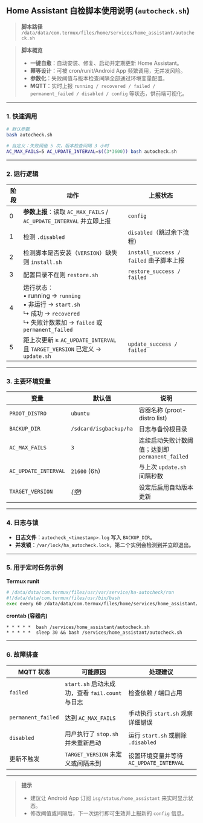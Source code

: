 ## Home Assistant 自检脚本使用说明 (`autocheck.sh`)

> **脚本路径**
> `/data/data/com.termux/files/home/services/home_assistant/autocheck.sh`

> **脚本概览**
>
> * **一键自愈**：自动安装、修复、启动并定期更新 Home Assistant。
> * **幂等设计**：可被 cron/runit/Android App 频繁调用，无并发风险。
> * **参数化**：失败阈值与版本检查间隔全部通过环境变量配置。
> * **MQTT**：实时上报 `running / recovered / failed / permanent_failed / disabled / config` 等状态，供前端可视化。

---

### 1. 快速调用

```bash
# 默认参数
bash autocheck.sh

# 自定义：失败阈值 5 次，版本检查间隔 3 小时
AC_MAX_FAILS=5 AC_UPDATE_INTERVAL=$((3*3600)) bash autocheck.sh
```

---

### 2. 运行逻辑

| 阶段 | 动作                                                                                                                             | 上报状态                              |
| -- | ------------------------------------------------------------------------------------------------------------------------------ | --------------------------------- |
| 0  | **参数上报**：读取 `AC_MAX_FAILS` / `AC_UPDATE_INTERVAL` 并立即上报                                                                        | `config`                          |
| 1  | 检测 `.disabled`                                                                                                                 | `disabled`（跳过余下流程）                |
| 2  | 检测脚本是否安装（`VERSION`）缺失则 `install.sh`                                                                                            | `install_success / failed` 由子脚本上报 |
| 3  | 配置目录不在则 `restore.sh`                                                                                                           | `restore_success / failed`        |
| 4  | 运行状态：<br>• running → `running`<br>• 非运行 → `start.sh`<br>    ↳ 成功 → `recovered`<br>    ↳ 失败计数累加 → `failed` 或 `permanent_failed` |                                   |
| 5  | 距上次更新 ≥ `AC_UPDATE_INTERVAL` 且 `TARGET_VERSION` 已定义 → `update.sh`                                                              | `update_success / failed`         |

---

### 3. 主要环境变量

| 变量                   | 默认值                    | 说明                                |
| -------------------- | ---------------------- | --------------------------------- |
| `PROOT_DISTRO`       | `ubuntu`               | 容器名称 (proot-distro list)          |
| `BACKUP_DIR`         | `/sdcard/isgbackup/ha` | 日志与备份根目录                          |
| `AC_MAX_FAILS`       | `3`                    | 连续启动失败计数阈值；达到即 `permanent_failed` |
| `AC_UPDATE_INTERVAL` | `21600` (6h)           | 与上次 `update.sh` 间隔秒数              |
| `TARGET_VERSION`     | *(空)*                  | 设定后启用自动版本更新                       |

---

### 4. 日志与锁

* **日志文件**：`autocheck_<timestamp>.log` 写入 `BACKUP_DIR`。
* **并发锁**：`/var/lock/ha_autocheck.lock`，第二个实例会检测到并立即退出。

---

### 5. 用于定时任务示例

**Termux runit**

```bash
# /data/data/com.termux/files/usr/var/service/ha-autocheck/run
#!/data/data/com.termux/files/usr/bin/bash
exec every 60 /data/data/com.termux/files/home/services/home_assistant/autocheck.sh
```

**crontab (容器内)**

```cron
* * * * *  bash /services/home_assistant/autocheck.sh
* * * * *  sleep 30 && bash /services/home_assistant/autocheck.sh
```

---

### 6. 故障排查

| MQTT 状态            | 可能原因                                 | 处理建议                           |
| ------------------ | ------------------------------------ | ------------------------------ |
| `failed`           | `start.sh` 启动未成功，查看 `fail.count` 与日志 | 检查依赖 / 端口占用                    |
| `permanent_failed` | 达到 `AC_MAX_FAILS`                    | 手动执行 `start.sh` 观察详细错误         |
| `disabled`         | 用户执行了 `stop.sh` 并未重新启动               | 运行 `start.sh` 或删除 `.disabled`  |
| 更新不触发              | `TARGET_VERSION` 未定义或间隔未到            | 设置环境变量并等待 `AC_UPDATE_INTERVAL` |

---

> **提示**
>
> * 建议让 Android App 订阅 `isg/status/home_assistant` 来实时显示状态。
> * 修改阈值或间隔后，下一次运行即可生效并上报新的 `config` 信息。
